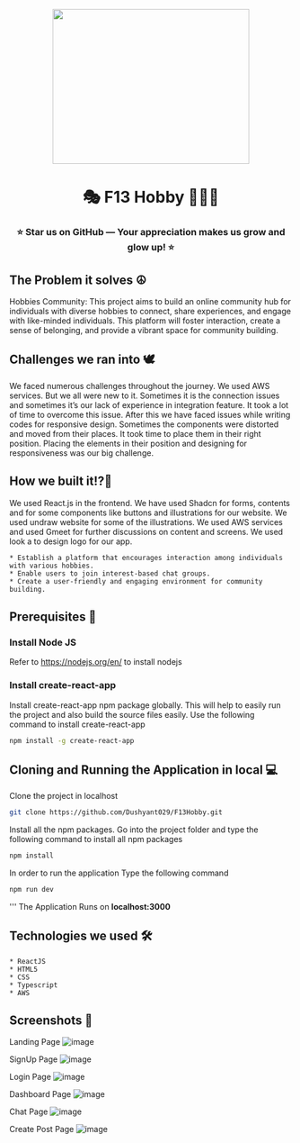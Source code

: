 <p align="center">
    <img src="https://github.com/Dushyant029/F13Hobby/blob/ad2c32c240a0c3db335e68fe4448a860336aac16/public/assets/images/logo.png" width="350" height="275">
</p>
<h1 align="center">🎭 F13 Hobby 🧘🏻‍♀️</h1>
<h3 align="center">⭐ Star us on GitHub — Your appreciation makes us grow and glow up! ⭐</h3>

## The Problem it solves ☮️
Hobbies Community: This project aims to build an online community hub for individuals with diverse hobbies to connect, share experiences, and engage with like-minded individuals. This platform will foster interaction, create a sense of belonging, and provide a vibrant space for community building.

## Challenges we ran into 🕊️
We faced numerous challenges throughout the journey. We used AWS services. But we all were new to it. Sometimes it is the connection issues and sometimes it’s our lack of experience in integration feature. It took a lot of time to overcome this issue. After this we have faced issues while writing codes for responsive design. Sometimes the components were distorted and moved from their places. It took time to place them in their right position. Placing the elements in their position and designing for responsiveness was our big challenge.
   
## How we built it!?🧠
We used React.js in the frontend. We have used Shadcn for forms, contents and for some components like buttons and illustrations for our website. We used undraw website for some of the illustrations. We used AWS services and used Gmeet for further discussions on content and screens. We used look a to design logo for our app.

    * Establish a platform that encourages interaction among individuals with various hobbies.
    * Enable users to join interest-based chat groups.
    * Create a user-friendly and engaging environment for community building.

## Prerequisites 📑   
  
### Install Node JS
Refer to https://nodejs.org/en/ to install nodejs

### Install create-react-app
Install create-react-app npm package globally. This will help to easily run the project and also build the source files easily. Use the following command to install create-react-app

```bash
npm install -g create-react-app
```

## Cloning and Running the Application in local 💻

Clone the project in localhost
```bash
git clone https://github.com/Dushyant029/F13Hobby.git
```
Install all the npm packages. Go into the project folder and type the following command to install all npm packages

```bash
npm install
```

In order to run the application Type the following command

```bash
npm run dev
```
'''
The Application Runs on **localhost:3000**

## Technologies we used 🛠️ 
    * ReactJS
    * HTML5
    * CSS
    * Typescript
    * AWS

## Screenshots 📸
Landing Page
![image](https://github.com/Dushyant029/F13Hobby/assets/55031190/98c402bb-44e8-4164-a84a-82d8b5ec7f6f)

SignUp Page
![image](https://github.com/Dushyant029/F13Hobby/assets/55031190/777f0abf-e291-4beb-ad4f-eedcad6cf71d)

Login Page
![image](https://github.com/Dushyant029/F13Hobby/assets/55031190/befc5b3b-3af9-4547-910b-8bcdbcbc0991)

Dashboard Page
![image](https://github.com/Dushyant029/F13Hobby/assets/55031190/22666060-c31c-470e-bc57-dbc487b8b2cb)

Chat Page
![image](https://github.com/Dushyant029/F13Hobby/assets/55031190/642b66c8-3903-4c00-af83-c6517633b300)

Create Post Page
![image](https://github.com/Dushyant029/AmDy-Edu/assets/55031190/822ea2e7-2701-45dd-b2a4-eb3cfdd74cdc)


    
